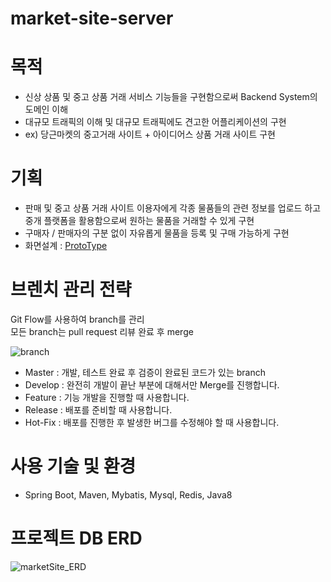 # market-site-server

# 목적
* 신상 상품 및 중고 상품 거래 서비스 기능들을 구현함으로써 Backend System의 도메인 이해
* 대규모 트래픽의 이해 및 대규모 트래픽에도 견고한 어플리케이션의 구현
* ex) 당근마켓의 중고거래 사이트 + 아이디어스 상품 거래 사이트 구현

# 기획
* 판매 및 중고 상품 거래 사이트 이용자에게 각종 물품들의 관련 정보를 업로드 하고<br>
  중개 플랫폼을 활용함으로써 원하는 물품을 거래할 수 있게 구현
* 구매자 / 판매자의 구분 없이 자유롭게 물품을 등록 및 구매 가능하게 구현
* 화면설계 : [ProtoType](https://ovenapp.io/view/dfupMDaIEzl6UIfPpVNzzi9Ub6eAdjST/J34oK)

# 브렌치 관리 전략
Git Flow를 사용하여 branch를 관리<br>
모든 branch는 pull request 리뷰 완료 후 merge

![branch](https://user-images.githubusercontent.com/80434153/119424297-21597700-bd40-11eb-8305-30d44f03abdf.png)

* Master : 개발, 테스트 완료 후 검증이 완료된 코드가 있는 branch
* Develop : 완전히 개발이 끝난 부분에 대해서만 Merge를 진행합니다.
* Feature : 기능 개발을 진행할 때 사용합니다.
* Release : 배포를 준비할 때 사용합니다.
* Hot-Fix : 배포를 진행한 후 발생한 버그를 수정해야 할 때 사용합니다.

# 사용 기술 및 환경
* Spring Boot, Maven, Mybatis, Mysql, Redis, Java8

# 프로젝트 DB ERD

![marketSite_ERD](https://user-images.githubusercontent.com/80434153/117936307-ae173480-b33f-11eb-97a8-be5c387d5b4b.png)
